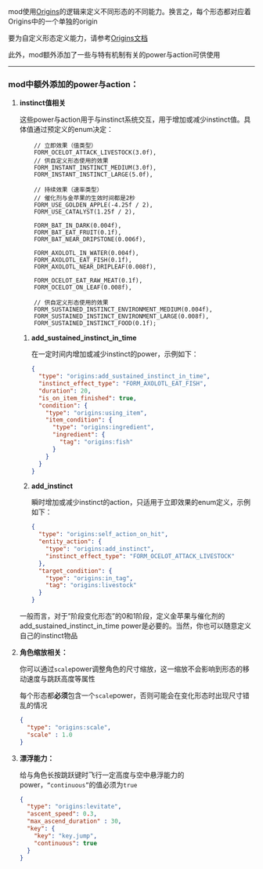 mod使用[Origins](https://modrinth.com/mod/origins)的逻辑来定义不同形态的不同能力。换言之，每个形态都对应着Origins中的一个单独的origin

要为自定义形态定义能力，请参考[Origins文档](https://origins.readthedocs.io/en/latest/)

此外，mod额外添加了一些与特有机制有关的power与action可供使用

---
### mod中额外添加的power与action：

1. **instinct值相关**

   这些power与action用于与instinct系统交互，用于增加或减少instinct值。具体值通过预定义的enum决定：
   
   ```
       // 立即效果（值类型）
       FORM_OCELOT_ATTACK_LIVESTOCK(3.0f),
       // 供自定义形态使用的效果
       FORM_INSTANT_INSTINCT_MEDIUM(3.0f),
       FORM_INSTANT_INSTINCT_LARGE(5.0f),
   
       // 持续效果（速率类型）
       // 催化剂与金苹果的生效时间都是2秒
       FORM_USE_GOLDEN_APPLE(-4.25f / 2),
       FORM_USE_CATALYST(1.25f / 2),
   
       FORM_BAT_IN_DARK(0.004f),
       FORM_BAT_EAT_FRUIT(0.1f),
       FORM_BAT_NEAR_DRIPSTONE(0.006f),
   
       FORM_AXOLOTL_IN_WATER(0.004f),
       FORM_AXOLOTL_EAT_FISH(0.1f),
       FORM_AXOLOTL_NEAR_DRIPLEAF(0.008f),
   
       FORM_OCELOT_EAT_RAW_MEAT(0.1f),
       FORM_OCELOT_ON_LEAF(0.008f),
   
       // 供自定义形态使用的效果
       FORM_SUSTAINED_INSTINCT_ENVIRONMENT_MEDIUM(0.004f),
       FORM_SUSTAINED_INSTINCT_ENVIRONMENT_LARGE(0.008f),
       FORM_SUSTAINED_INSTINCT_FOOD(0.1f);
   ```
   1. **add_sustained_instinct_in_time**
      
      在一定时间内增加或减少instinct的power，示例如下：

      ```json
      {
        "type": "origins:add_sustained_instinct_in_time",
        "instinct_effect_type": "FORM_AXOLOTL_EAT_FISH",
        "duration": 20,
        "is_on_item_finished": true,
        "condition": {
          "type": "origins:using_item",
          "item_condition": {
            "type": "origins:ingredient",
            "ingredient": {
              "tag": "origins:fish"
            }
          }
        }
      }
      ```

   2. **add_instinct**
      
      瞬时增加或减少instinct的action，只适用于立即效果的enum定义，示例如下：

      ```json
      {
        "type": "origins:self_action_on_hit",
        "entity_action": {
          "type": "origins:add_instinct",
          "instinct_effect_type": "FORM_OCELOT_ATTACK_LIVESTOCK"
        },
        "target_condition": {
          "type": "origins:in_tag",
          "tag": "origins:livestock"
        }
      }
      ```
   一般而言，对于“阶段变化形态”的0和1阶段，定义金苹果与催化剂的add_sustained_instinct_in_time power是必要的。当然，你也可以随意定义自己的instinct物品

3. **角色缩放相关：**
   
   你可以通过`scale`power调整角色的尺寸缩放，这一缩放不会影响到形态的移动速度与跳跃高度等属性
   
   每个形态都**必须**包含一个`scale`power，否则可能会在变化形态时出现尺寸错乱的情况

   ```json
   {
     "type": "origins:scale",
     "scale" : 1.0
   }
   ```

4. **漂浮能力：**
   
   给与角色长按跳跃键时飞行一定高度与空中悬浮能力的power，`“continuous”`的值必须为`true`

   ```json
   {
     "type": "origins:levitate",
     "ascent_speed": 0.3,
     "max_ascend_duration" : 30,
     "key": {
       "key": "key.jump",
       "continuous": true
     }
   }
   ```
